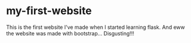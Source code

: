 # my-first-website
This is the first website I've made when I started learning flask. And eww the website was made with bootstrap... Disgusting!!!

